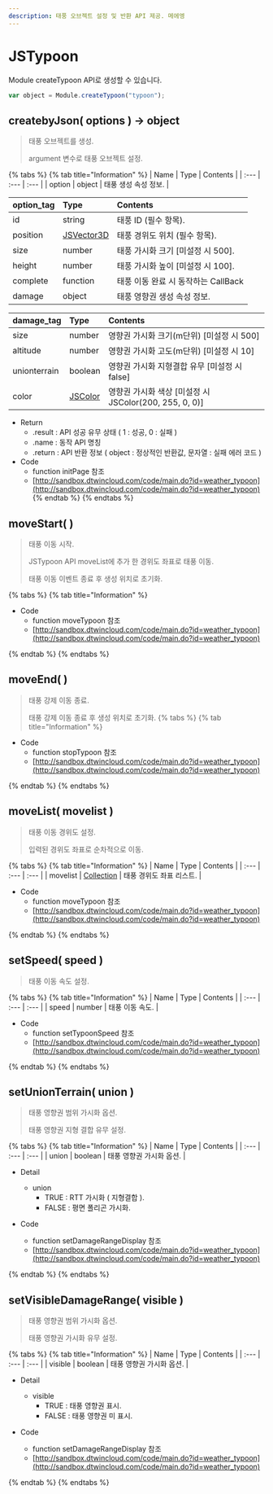 ```yaml
---
description: 태풍 오브젝트 설정 및 반환 API 제공. 메에엥
---
```


# JSTypoon

Module createTypoon API로 생성할 수 있습니다.

```javascript
var object = Module.createTypoon("typoon");
```

## createbyJson\( options \) → object

> 태풍 오브젝트를 생성.
>
> argument 변수로 태풍 오브젝트 설정.

{% tabs %}
{% tab title="Information" %}
| Name | Type | Contents |
| :--- | :--- | :--- |
| option | object | 태풍 생성 속성 정보. |

| option\_tag | Type | Contents |
| :--- | :--- | :--- |
| id | string | 태풍 ID \(필수 항목\). |
| position | [JSVector3D](../core/jsvector3d.md) | 태풍 경위도 위치 \(필수 항목\). |
| size | number | 태풍 가시화 크기 \[미설정 시 500\]. |
| height | number | 태풍 가시화 높이 \[미설정 시 100\]. |
| complete | function | 태풍 이동 완료 시 동작하는 CallBack |
| damage | object | 태풍 영향권 생성 속성 정보. |

| damage\_tag | Type | Contents |
| :--- | :--- | :--- |
| size | number | 영향권 가시화 크기(m단위) \[미설정 시 500\] |
| altitude | number | 영향권 가시화 고도(m단위) \[미설정 시 10\] |
| unionterrain | boolean | 영향권 가시화 지형결합 유무 \[미설정 시 false\] |
| color | [JSColor](../core/jscolor.md) | 영향권 가시화 색상 \[미설정 시 JSColor\(200, 255, 0, 0\)\]|

* Return
  * .result : API 성공 유무 상태 \( 1 : 성공,  0 : 실패 \)
  * .name : 동작 API 명칭
  * .return : API 반환 정보 \( object : 정상적인 반환값, 문자열 : 실패 에러 코드 \)
* Code
  * function initPage 참조
  * [http://sandbox.dtwincloud.com/code/main.do?id=weather_typoon](http://sandbox.dtwincloud.com/code/main.do?id=weather_typoon)
{% endtab %}
{% endtabs %}

## moveStart\( \)

> 태풍 이동 시작.
>
> JSTypoon API moveList에 추가 한 경위도 좌표로 태풍 이동.
>
> 태풍 이동 이벤트 종료 후 생성 위치로 초기화.

{% tabs %}
{% tab title="Information" %}

* Code
  * function moveTypoon 참조
  * [http://sandbox.dtwincloud.com/code/main.do?id=weather_typoon](http://sandbox.dtwincloud.com/code/main.do?id=weather_typoon)

{% endtab %}
{% endtabs %}

## moveEnd\( \)

> 태풍 강제 이동 종료.
>
> 태풍 강제 이동 종료 후 생성 위치로 초기화.
{% tabs %}
{% tab title="Information" %}

* Code
  * function stopTypoon 참조
  * [http://sandbox.dtwincloud.com/code/main.do?id=weather_typoon](http://sandbox.dtwincloud.com/code/main.do?id=weather_typoon)

{% endtab %}
{% endtabs %}

## moveList\( movelist \)

> 태풍 이동 경위도 설정.
>
> 입력된 경위도 좌표로 순차적으로 이동.

{% tabs %}
{% tab title="Information" %}
| Name | Type | Contents |
| :--- | :--- | :--- |
| movelist | [Collection](../core/collection.md) | 태풍 경위도 좌표 리스트. |

* Code
  * function moveTypoon 참조
  * [http://sandbox.dtwincloud.com/code/main.do?id=weather_typoon](http://sandbox.dtwincloud.com/code/main.do?id=weather_typoon)

{% endtab %}
{% endtabs %}

## setSpeed\( speed \)

> 태풍 이동 속도 설정.

{% tabs %}
{% tab title="Information" %}
| Name | Type | Contents |
| :--- | :--- | :--- |
| speed | number | 태풍 이동 속도. |

* Code
  * function setTypoonSpeed 참조
  * [http://sandbox.dtwincloud.com/code/main.do?id=weather_typoon](http://sandbox.dtwincloud.com/code/main.do?id=weather_typoon)

{% endtab %}
{% endtabs %}

## setUnionTerrain\( union \)

> 태풍 영향권 범위 가시화 옵션.
>
> 태풍 영향권 지형 결합 유무 설정.

{% tabs %}
{% tab title="Information" %}
| Name | Type | Contents |
| :--- | :--- | :--- |
| union | boolean | 태풍 영향권 가시화 옵션. |

* Detail
  * union
    * TRUE : RTT 가시화 \( 지형결합 \).
    * FALSE : 평면 폴리곤 가시화.

* Code
  * function setDamageRangeDisplay 참조
  * [http://sandbox.dtwincloud.com/code/main.do?id=weather_typoon](http://sandbox.dtwincloud.com/code/main.do?id=weather_typoon)

{% endtab %}
{% endtabs %}

## setVisibleDamageRange\( visible \)

> 태풍 영향권 범위 가시화 옵션.
>
> 태풍 영향권 가시화 유무 설정.

{% tabs %}
{% tab title="Information" %}
| Name | Type | Contents |
| :--- | :--- | :--- |
| visible | boolean | 태풍 영향권 가시화 옵션. |

* Detail
  * visible
    * TRUE : 태풍 영향권 표시.
    * FALSE : 태풍 영향권 미 표시.

* Code
  * function setDamageRangeDisplay 참조
  * [http://sandbox.dtwincloud.com/code/main.do?id=weather_typoon](http://sandbox.dtwincloud.com/code/main.do?id=weather_typoon)

{% endtab %}
{% endtabs %}